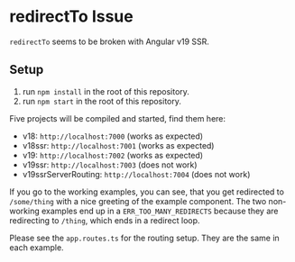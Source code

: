 # redirectTo Issue

`redirectTo` seems to be broken with Angular v19 SSR.

## Setup

1. run `npm install` in the root of this repository.
2. run `npm start` in the root of this repository.

Five projects will be compiled and started, find them here:

* v18: `http://localhost:7000` (works as expected)
* v18ssr: `http://localhost:7001` (works as expected)
* v19: `http://localhost:7002` (works as expected)
* v19ssr: `http://localhost:7003` (does not work)
* v19ssrServerRouting: `http://localhost:7004` (does not work)

If you go to the working examples, you can see, that you get redirected to `/some/thing` with a nice greeting of the example component.
The two non-working examples end up in a `ERR_TOO_MANY_REDIRECTS` because they are redirecting to `/thing`, which ends in a redirect loop.

Please see the `app.routes.ts` for the routing setup. 
They are the same in each example. 
